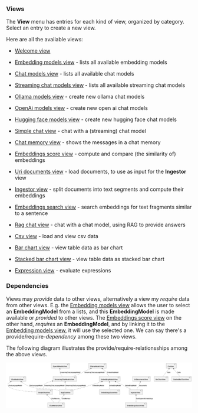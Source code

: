 ### Views

The **View** menu has entries for each kind of view, organized by category. Select an entry to create a new view.

Here are all the available views:

* [Welcome view](no.kantega.llm.fx.WelcomeView.md)

* [Embedding models view](no.kantega.llm.fx.EmbeddingModelsView.md) - lists all available embedding models

* [Chat models view](no.kantega.llm.fx.ChatLanguageModelView.md) - lists all available chat models

* [Streaming chat models view](no.kantega.llm.fx.StreamingChatLanguageModelView.md) - lists all available streaming chat models

* [Ollama models view](no.kantega.llm.fx.OllamaModelsView:/views/no.kantega.llm.fx.OllamaModelsView.md) - create new ollama chat models

* [OpenAi models view](no.kantega.llm.fx.OpenaiChatModelsView:/views/no.kantega.llm.fx.OpenaiChatModelsView.md) - create new open ai chat models

* [Hugging face models view](no.kantega.llm.fx.HuggingfaceModelView:/views/no.kantega.llm.fx.HuggingfaceModelView.md) - create new hugging face chat models

* [Simple chat view](no.kantega.llm.fx.SimpleChatView.md) - chat with a (streaming) chat model

* [Chat memory view](no.kantega.llm.fx.ChatMemoryView.md) - shows the messages in a chat memory

* [Embeddings score view](no.kantega.llm.fx.EmbeddingsScoreView.md) - compute and compare (the similarity of) embeddings

* [Uri documents view](no.kantega.llm.fx.UriDocumentsView.md) - load documents, to use as input for the **Ingestor** view

* [Ingestor view](no.kantega.llm.fx.IngestorView.md) - split documents into text segments and compute their embeddings

* [Embeddings search view](no.kantega.llm.fx.EmbeddingsSearchView.md) - search embeddings for text fragments similar to a sentence

* [Rag chat view](no.kantega.llm.fx.RagChatView.md) - chat with a chat model, using RAG to provide answers

* [Csv view](no.kantega.llm.fx.CsvView.md) - load and view csv data

* [Bar chart view](no.kantega.llm.fx.BarChartView.md) - view table data as bar chart

* [Stacked bar chart view](no.kantega.llm.fx.StackedBarChartView.md) - view table data as stacked bar chart

* [Expression view](no.kantega.llm.fx.ExpressionView.md) - evaluate expressions

### Dependencies

Views may *provide* data to other views, alternatively a view my *require* data from other views. E.g. the [Embedding models view](no.kantega.llm.fx.EmbeddingModelsView.md) allows the user to select an **EmbeddingModel** from a lists, and this **EmbeddingModel** is made available or *provided* to other views. The [Embeddings score view](no.kantega.llm.fx.EmbeddingsScoreView.md) on the other hand, *requires* an **EmbeddingModel**, and by linking it to the [Embedding models view](no.kantega.llm.fx.EmbeddingModelsView.md), it will use the selected one. We can say there's a provide/require-*dependency* among these two views.

The following diagram illustrates the provide/require-relationsships among the above views.

![](../plantuml/view-dependencies.png)

